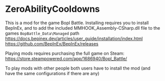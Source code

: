 # ZeroAbilityCooldowns

This is a mod for the game Bopl Battle. 
Installing requires you to install BepInEx, and to add the included MMHOOK_Assembly-CSharp.dll file to the games `BopBattle_Data\Managed` path
https://docs.bepinex.dev/articles/user_guide/installation/index.html 
https://github.com/BepInEx/BepInEx/releases

Playing mods requires purchasing the full game on Steam: 
https://store.steampowered.com/app/1686940/Bopl_Battle/

To play mods with other people both users have to install the mod (and have the same configurations if there are any)